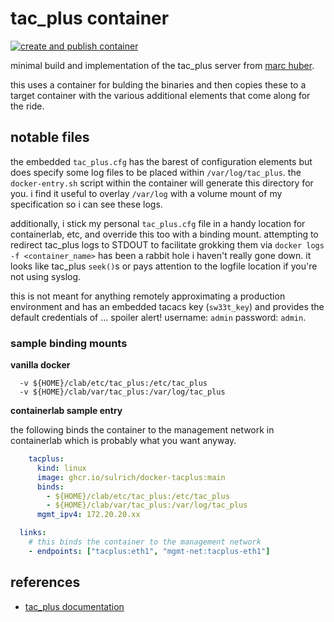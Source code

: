# tac_plus container 
[![create and publish container](https://github.com/sulrich/docker-tacplus/actions/workflows/create-container.yml/badge.svg)](https://github.com/sulrich/docker-tacplus/actions/workflows/create-container.yml)

minimal build and implementation of the tac_plus server from [marc
huber](https://www.pro-bono-publico.de/projects/). 

this uses a container for bulding the binaries and then copies these to a target
container with the various additional elements that come along for the ride.

## notable files

the embedded `tac_plus.cfg` has the barest of configuration elements but does
specify some log files to be placed within `/var/log/tac_plus`. the
`docker-entry.sh` script within the container will generate this directory for
you.  i find it useful to overlay `/var/log` with a volume mount of my
specification so i can see these logs.  

additionally, i stick my personal `tac_plus.cfg` file in a handy location for
containerlab, etc, and override this too with a binding mount. attempting to
redirect tac_plus logs to STDOUT to facilitate grokking them via `docker logs -f
<container_name>` has been a rabbit hole i haven't really gone down.  it looks
like tac_plus `seek()`s or pays attention to the logfile location if you're not
using syslog.

this is not meant for anything remotely approximating a production environment
and has an embedded tacacs key (`sw33t_key`) and provides the default
credentials of ... spoiler alert! username: `admin` password: `admin`.

### sample binding mounts

**vanilla docker**

```shell
  -v ${HOME}/clab/etc/tac_plus:/etc/tac_plus
  -v ${HOME}/clab/var/tac_plus:/var/log/tac_plus
```

**containerlab sample entry**

the following binds the container to the management network in containerlab
which is probably what you want anyway.

```yaml
    tacplus:
      kind: linux
      image: ghcr.io/sulrich/docker-tacplus:main
      binds:
        - ${HOME}/clab/etc/tac_plus:/etc/tac_plus
        - ${HOME}/clab/var/tac_plus:/var/log/tac_plus
      mgmt_ipv4: 172.20.20.xx

  links:
    # this binds the container to the management network
    - endpoints: ["tacplus:eth1", "mgmt-net:tacplus-eth1"]
```

## references

- [tac_plus documentation](https://www.pro-bono-publico.de/projects/unpacked/doc/tac_plus.pdf)

